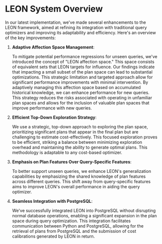 # LEON System Overview

In our latest implementation, we've made several enhancements to the LEON framework, aimed at refining its integration with traditional query optimizers and improving its adaptability and efficiency. Here's an overview of the key improvements:

1. **Adaptive Affection Space Management**: 

    To mitigate potential performance regressions for unseen queries, we've introduced the concept of "LEON affection space." This space consists of equivalent sets that LEON targets for influence. Our findings indicate that impacting a small subset of the plan space can lead to substantial optimizations. This strategic limitation and targeted approach allow for significant performance improvements with minimal intervention. By adaptively managing this affection space based on accumulated historical knowledge, we can enhance performance for new queries. This strategy reduces the risks associated with operating in unfamiliar plan spaces and allows for the inclusion of valuable plan spaces that improve performance with new queries. 

2. **Efficient Top-Down Exploration Strategy**: 

    We use a strategic, top-down approach to exploring the plan space, prioritizing significant plans that appear in the final plan but are challenging to estimate cost-effectively. This focused exploration proves to be efficient, striking a balance between minimizing exploration overhead and maintaining the ability to generate optimal plans. This methodology is adaptable to any cost-based optimizer.

3. **Emphasis on Plan Features Over Query-Specific Features**: 

    To better support unseen queries, we enhance LEON's generalization capabilities by emphasizing the shared knowledge of plan features across different queries. This shift away from query-specific features aims to improve LEON's overall performance in aiding the query optimizer.

4. **Seamless Integration with PostgreSQL**: 

    We've successfully integrated LEON into PostgreSQL without disrupting normal database operations, enabling a significant expansion in the plan space during query optimization. This integration facilitates communication between Python and PostgreSQL, allowing for the retrieval of plans from PostgreSQL and the submission of cost calibrations generated by LEON in return.
